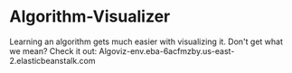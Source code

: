 # Algorithm-Visualizer
Learning an algorithm gets much easier with visualizing it. Don't get what we mean? Check it out:
Algoviz-env.eba-6acfmzby.us-east-2.elasticbeanstalk.com
